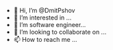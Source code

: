- 👋 Hi, I’m @DmitPshov
- 👀 I’m interested in ...
- 🌱 I’m software engineer...
- 💞️ I’m looking to collaborate on ...
- 📫 How to reach me ...

<!---
DmitPshov/DmitPshov is a ✨ special ✨ repository because its `README.md` (this file) appears on your GitHub profile.
You can click the Preview link to take a look at your changes.
--->
